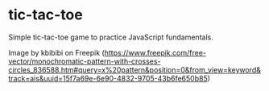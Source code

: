 # tic-tac-toe
Simple tic-tac-toe game to practice JavaScript fundamentals.

Image by kbibibi on Freepik (https://www.freepik.com/free-vector/monochromatic-pattern-with-crosses-circles_836588.htm#query=x%20pattern&position=0&from_view=keyword&track=ais&uuid=15f7a69e-6e90-4832-9705-43b6fe650b85)